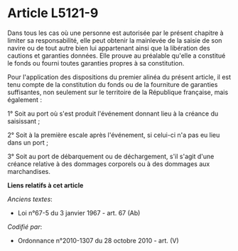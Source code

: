 # Article L5121-9

Dans tous les cas où une personne est autorisée par le présent chapitre à limiter sa responsabilité, elle peut obtenir la
mainlevée de la saisie de son navire ou de tout autre bien lui appartenant ainsi que la libération des cautions et garanties
données. Elle prouve au préalable qu'elle a constitué le fonds ou fourni toutes garanties propres à sa constitution.

Pour l'application des dispositions du premier alinéa du présent article, il est tenu compte de la constitution du fonds ou
de la fourniture de garanties suffisantes, non seulement sur le territoire de la République française, mais également :

1° Soit au port où s'est produit l'événement donnant lieu à la créance du saisissant ;

2° Soit à la première escale après l'événement, si celui-ci n'a pas eu lieu dans un port ;

3° Soit au port de débarquement ou de déchargement, s'il s'agit d'une créance relative à des dommages corporels ou à des
dommages aux marchandises.

**Liens relatifs à cet article**

_Anciens textes_:

  - Loi n°67-5 du 3 janvier 1967 - art. 67 (Ab)

_Codifié par_:

  - Ordonnance n°2010-1307 du 28 octobre 2010 - art. (V)

